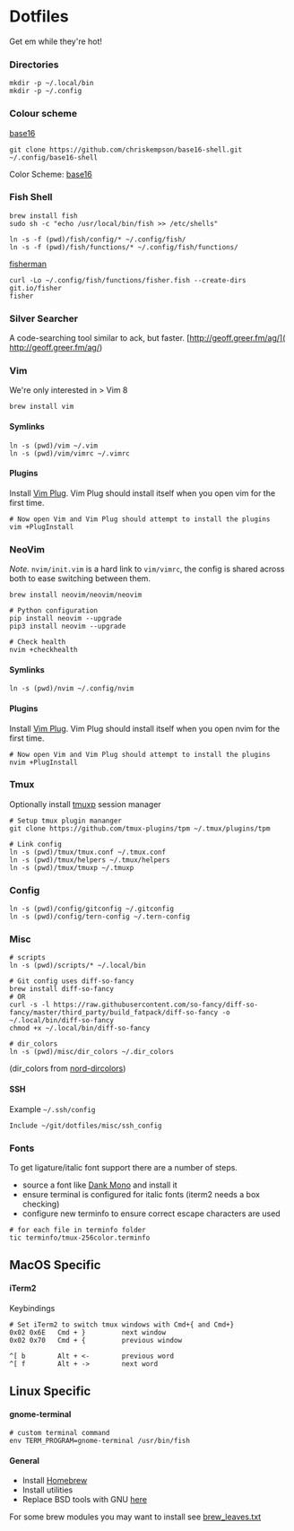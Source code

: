 # Dotfiles

Get em while they're hot!

### Directories
```
mkdir -p ~/.local/bin
mkdir -p ~/.config
```

### Colour scheme
[base16](https://github.com/chriskempson/base16-shell)
```
git clone https://github.com/chriskempson/base16-shell.git ~/.config/base16-shell
```

Color Scheme: [base16](https://github.com/chriskempson/base16)

### Fish Shell
```
brew install fish
sudo sh -c "echo /usr/local/bin/fish >> /etc/shells"

ln -s -f (pwd)/fish/config/* ~/.config/fish/
ln -s -f (pwd)/fish/functions/* ~/.config/fish/functions/
```

[fisherman](https://github.com/fisherman/fisherman)
```
curl -Lo ~/.config/fish/functions/fisher.fish --create-dirs git.io/fisher
fisher
```

### Silver Searcher
A code-searching tool similar to ack, but faster. [http://geoff.greer.fm/ag/]( http://geoff.greer.fm/ag/)

### Vim
We're only interested in > Vim 8
```
brew install vim
```

#### Symlinks
```
ln -s (pwd)/vim ~/.vim
ln -s (pwd)/vim/vimrc ~/.vimrc
```

#### Plugins
Install [Vim Plug](https://github.com/junegunn/vim-plug). Vim Plug should install itself when you open vim for the first time.
```
# Now open Vim and Vim Plug should attempt to install the plugins
vim +PlugInstall
```

### NeoVim
*Note.* `nvim/init.vim` is a hard link to `vim/vimrc`, the config is shared across both to ease switching between them.
```
brew install neovim/neovim/neovim

# Python configuration
pip install neovim --upgrade
pip3 install neovim --upgrade

# Check health
nvim +checkhealth
```

#### Symlinks
```
ln -s (pwd)/nvim ~/.config/nvim
```

#### Plugins
Install [Vim Plug](https://github.com/junegunn/vim-plug). Vim Plug should install itself when you open nvim for the first time.
```
# Now open Vim and Vim Plug should attempt to install the plugins
nvim +PlugInstall
```

### Tmux
Optionally install [tmuxp](https://tmuxp.git-pull.com) session manager
```
# Setup tmux plugin mananger
git clone https://github.com/tmux-plugins/tpm ~/.tmux/plugins/tpm

# Link config
ln -s (pwd)/tmux/tmux.conf ~/.tmux.conf
ln -s (pwd)/tmux/helpers ~/.tmux/helpers
ln -s (pwd)/tmux/tmuxp ~/.tmuxp
```

### Config
```
ln -s (pwd)/config/gitconfig ~/.gitconfig
ln -s (pwd)/config/tern-config ~/.tern-config
```

### Misc
```
# scripts
ln -s (pwd)/scripts/* ~/.local/bin

# Git config uses diff-so-fancy
brew install diff-so-fancy
# OR
curl -s -l https://raw.githubusercontent.com/so-fancy/diff-so-fancy/master/third_party/build_fatpack/diff-so-fancy -o ~/.local/bin/diff-so-fancy
chmod +x ~/.local/bin/diff-so-fancy

# dir_colors
ln -s (pwd)/misc/dir_colors ~/.dir_colors
```
(dir_colors from [nord-dircolors](https://github.com/arcticicestudio/nord-dircolors))

#### SSH
Example `~/.ssh/config`
```
Include ~/git/dotfiles/misc/ssh_config
```

### Fonts
To get ligature/italic font support there are a number of steps.
- source a font like [Dank Mono](https://dank.sh) and install it
- ensure terminal is configured for italic fonts (iterm2 needs a box checking)
- configure new terminfo to ensure correct escape characters are used

```
# for each file in terminfo folder
tic terminfo/tmux-256color.terminfo
```

## MacOS Specific
#### iTerm2
Keybindings
```
# Set iTerm2 to switch tmux windows with Cmd+{ and Cmd+}
0x02 0x6E   Cmd + }			next window
0x02 0x70   Cmd + {			previous window

^[ b		Alt + <-		previous word
^[ f		Alt + ->		next word
```

## Linux Specific
#### gnome-terminal
```
# custom terminal command
env TERM_PROGRAM=gnome-terminal /usr/bin/fish
```

#### General
- Install [Homebrew](http://brew.sh/)
- Install utilities
- Replace BSD tools with GNU [here](https://www.topbug.net/blog/2013/04/14/install-and-use-gnu-command-line-tools-in-mac-os-x/)

For some brew modules you may want to install see [brew_leaves.txt](./brew_leaves.txt)
